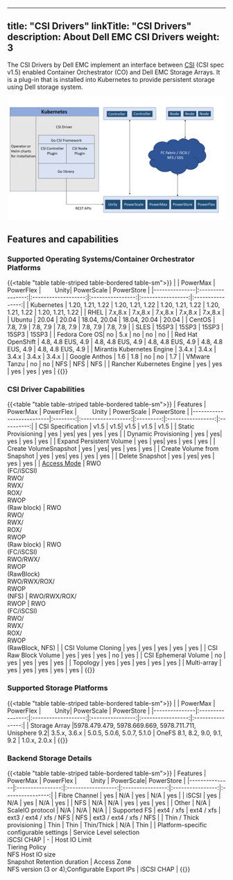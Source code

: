 
---
title: "CSI Drivers"
linkTitle: "CSI Drivers"
description: About Dell EMC CSI Drivers 
weight: 3
---

The CSI Drivers by Dell EMC implement an interface between [CSI](https://kubernetes-csi.github.io/docs/) (CSI spec v1.5) enabled Container Orchestrator (CO) and Dell EMC Storage Arrays. It is a plug-in that is installed into Kubernetes to provide persistent storage using Dell storage system.

![CSI Architecture](Architecture_Diagram.png)

## Features and capabilities

### Supported Operating Systems/Container Orchestrator Platforms
{{<table "table table-striped table-bordered table-sm">}}
|               | PowerMax         | PowerFlex |&emsp;&emsp; Unity| PowerScale |    PowerStore    |
|---------------|:----------------:|:-------------------:|:----------------:|:-----------------:|:----------------:|
| Kubernetes    | 1.20, 1.21, 1.22 |   1.20, 1.21, 1.22   |  1.20, 1.21, 1.22 |   1.20, 1.21, 1.22  | 1.20, 1.21, 1.22 |
| RHEL          |     7.x,8.x      |     7.x,8.x         |     7.x,8.x      |     7.x,8.x       |     7.x,8.x      |
| Ubuntu        |       20.04      |       20.04         |       18.04, 20.04      |        18.04, 20.04      |          20.04     |
| CentOS        |     7.8, 7.9     |      7.8, 7.9       |     7.8, 7.9     |      7.8, 7.9     |     7.8, 7.9     |
| SLES          |        15SP3        |        15SP3        |       15SP3      |         15SP3     |       15SP3      |
| Fedora Core OS|        no        |         5.x       |        no        |         no        |        no        |
| Red Hat OpenShift | 4.8, 4.8 EUS, 4.9  |   4.8, 4.8 EUS, 4.9 |    4.8, 4.8 EUS, 4.9     |   4.8, 4.8 EUS, 4.9   |  4.8, 4.8 EUS, 4.9 |
| Mirantis Kubernetes Engine |       3.4.x      |        3.4.x        |       3.4.x     |        3.4.x      |        3.4.x     |
| Google Anthos |        1.6       |          1.8        |        no        |         no        |        1.7       |
| VMware Tanzu  |        no        |          no      |        NFS     |         NFS    |      NFS      |
| Rancher Kubernetes Engine |       yes      |          yes         |        yes       |         yes |      yes     |
{{</table>}}

### CSI Driver Capabilities
{{<table "table table-striped table-bordered table-sm">}}
| Features | PowerMax | PowerFlex | &emsp;&emsp; Unity  | PowerScale | PowerStore |
|--------------------------|:--------:|:------------------:|:---------:|:-----------------:|:----------:|
| CSI Specification        | v1.5     | v1.5| v1.5      | v1.5  | v1.5       |
| Static Provisioning      | yes      | yes| yes   | yes | yes  |
| Dynamic Provisioning     | yes      | yes| yes   | yes | yes  |
| Expand Persistent Volume | yes      | yes| yes   | yes | yes  |
| Create VolumeSnapshot    | yes      | yes| yes   | yes | yes  |
| Create Volume from Snapshot | yes   | yes| yes   | yes | yes  |
| Delete Snapshot          | yes      | yes| yes   | yes | yes  |
| [Access Mode](https://kubernetes.io/docs/concepts/storage/persistent-volumes/#access-modes)         | RWO<br>(FC/iSCSI)<br>RWO/<br>RWX/<br>ROX/<br>RWOP<br>(Raw block) | RWO<br>RWO/<br>RWX/<br>ROX/<br>RWOP<br>(Raw block) | RWO<br>(FC/iSCSI)<br>RWO/RWX/<br>RWOP<br>(RawBlock)<br>RWO/RWX/ROX/<br>RWOP<br>(NFS) | RWO/RWX/ROX/<br> RWOP | RWO<br>(FC/iSCSI)<br>RWO/<br>RWX/<br>ROX/<br>RWOP<br>(RawBlock, NFS) |
| CSI Volume Cloning       | yes      | yes | yes   | yes | yes |
| CSI Raw Block Volume     | yes      | yes | yes   | no  | yes |
| CSI Ephemeral Volume     | no       | yes | yes   | yes | yes |
| Topology                 | yes      | yes | yes   | yes | yes |
| Multi-array              | yes  | yes  | yes | yes | yes     |
{{</table>}}
### Supported Storage Platforms
{{<table "table table-striped table-bordered table-sm">}}
|               | PowerMax         | PowerFlex |&emsp;&emsp; Unity| PowerScale |    PowerStore    |
|---------------|:----------------:|:-------------------:|:----------------:|:-----------------:|:----------------:|
| Storage Array |5978.479.479, 5978.669.669, 5978.711.711, Unisphere 9.2|    3.5.x, 3.6.x    | 5.0.5, 5.0.6, 5.0.7, 5.1.0 | OneFS 8.1, 8.2, 9.0, 9.1, 9.2 | 1.0.x, 2.0.x |
{{</table>}}
### Backend Storage Details
{{<table "table table-striped table-bordered table-sm">}}
| Features      | PowerMax         | PowerFlex | &emsp;&emsp;Unity | PowerScale| PowerStore       |
|---------------|:----------------:|:------------------:|:----------------:|:----------------:|:----------------:|
| Fibre Channel | yes              | N/A                | yes              | N/A              | yes              |
| iSCSI         | yes              | N/A                | yes              | N/A              | yes              |
| NFS           | N/A              | N/A                | yes              | yes              | yes              |
| Other         | N/A              | ScaleIO protocol   | N/A              | N/A              | N/A              |
| Supported FS  | ext4 / xfs       | ext4 / xfs         | ext3 / ext4 / xfs / NFS | NFS       | ext3 / ext4 / xfs / NFS       |
| Thin / Thick provisioning | Thin  | Thin               | Thin/Thick              | N/A              | Thin              |
| Platform-specific configurable settings | Service Level selection<br>iSCSI CHAP | - | Host IO Limit<br>Tiering Policy<br>NFS Host IO size<br>Snapshot Retention duration | Access Zone<br>NFS version (3 or 4);Configurable Export IPs | iSCSI CHAP |
{{</table>}}
